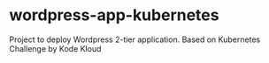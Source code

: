 # wordpress-app-kubernetes

Project to deploy Wordpress 2-tier application. Based on Kubernetes Challenge by Kode Kloud

